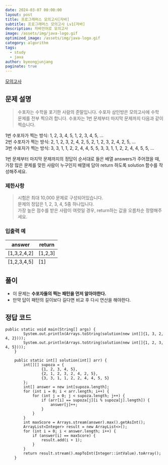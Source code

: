 ```yaml
---
date: 2024-03-07 00:00:00
layout: post
title: 프로그래머스 모의고사[자바]
subtitle: 프로그래머스 모의고사 Lv1[자바]
description: 자바언어로 모의고사
image: /assets/img/java-logo.gif
optimized_image: /assets/img/java-logo.gif
category: algorithm
tags:
  - study
  - java
author: byeongjunjang
paginate: true
---
```


<a href="https://school.programmers.co.kr/learn/courses/30/lessons/42840">모의고사</a>

## 문제 설명

> 수포자는 수학을 포기한 사람의 준말입니다. 수포자 삼인방은 모의고사에 수학 문제를 전부 찍으려 합니다. 수포자는 1번 문제부터 마지막 문제까지 다음과 같이 찍습니다.  
  
1번 수포자가 찍는 방식: 1, 2, 3, 4, 5, 1, 2, 3, 4, 5, ...  
2번 수포자가 찍는 방식: 2, 1, 2, 3, 2, 4, 2, 5, 2, 1, 2, 3, 2, 4, 2, 5, ...  
3번 수포자가 찍는 방식: 3, 3, 1, 1, 2, 2, 4, 4, 5, 5, 3, 3, 1, 1, 2, 2, 4, 4, 5, 5, ...  
  
1번 문제부터 마지막 문제까지의 정답이 순서대로 들은 배열 answers가 주어졌을 때, 가장 많은 문제를 맞힌 사람이 누구인지 배열에 담아 return 하도록 solution 함수를 작성해주세요.
  
### 제한사항

> 시험은 최대 10,000 문제로 구성되어있습니다.  
문제의 정답은 1, 2, 3, 4, 5중 하나입니다.  
가장 높은 점수를 받은 사람이 여럿일 경우, return하는 값을 오름차순 정렬해주세요.

### 입출력 예

<table>
  <thead>
    <tr>
      <th>answer</th>
      <th>return</th>
    </tr>
  </thead>
  <tfoot>
    <tr>
      <td>[1,2,3,4,5]</td>
      <td>[1]</td>
    </tr>
  </tfoot>
  <tbody>
    <tr>
      <td>[1,3,2,4,2]</td>
      <td>[1,2,3]</td>
    </tr>
  </tbody>
</table>

## 풀이

- 이 문제는 **수포자들의 찍는 패턴을 먼저 알아야한다.**  
- 만약 답이 패턴의 길이보다 길다면 비교 후 다시 연산을 해야한다.

## 정답 코드

<pre>
<code>public static void main(String[] args) {
        System.out.println(Arrays.toString(solution(new int[]{1, 3, 2, 4, 2})));
        System.out.println(Arrays.toString(solution(new int[]{1, 2, 3, 4, 5})));
    }

    public static int[] solution(int[] arr) {
        int[][] supoza = {
                {1, 2, 3, 4, 5},
                {2, 1, 2, 3, 2, 4, 2, 5},
                {3, 3, 1, 1, 2, 2, 4, 4, 5, 5}
        };
        int[] answer = new int[supoza.length];
        for (int i = 0; i < arr.length; i++) {
            for (int j = 0; j < supoza.length; j++) {
                if (arr[i] == supoza[j][i % supoza[j].length]) {
                    answer[j]++;
                }
            }
        }
        int maxScore = Arrays.stream(answer).max().getAsInt();
        ArrayList&lt;Integer&gt; result = new ArrayList<>();
        for (int i = 0; i < answer.length; i++) {
            if (answer[i] == maxScore) {
                result.add(i + 1);
            }
        }
        return result.stream().mapToInt(Integer::intValue).toArray();
    }</code></pre>